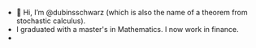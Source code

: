 - 👋 Hi, I’m @dubinsschwarz (which is also the name of a theorem from stochastic calculus).
- I graduated with a master's in Mathematics. I now work in finance.
- 

<!---
dubinsschwarz/dubinsschwarz is a ✨ special ✨ repository because its `README.md` (this file) appears on your GitHub profile.
--->
